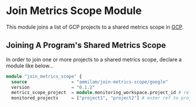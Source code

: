 # Join Metrics Scope Module

This module joins a list of GCP projects to a shared metrics scope in [GCP](https://cloud.google.com/).

## Joining A Program's Shared Metrics Scope

In order to join one or more projects to a shared metrics scope, declare a module like below... 

```terraform
module "join_metrics_scope" {
  source                 = "ammilam/join-metrics-scope/google"
  version                = "0.1.2"
  metrics_scope_project  = module.monitoring_workspace.project_id # ref to metrics scope created as detailed above
  monitored_projects     = ["project1", "project2"] # enter ref to project(s) needing to be monitored
```